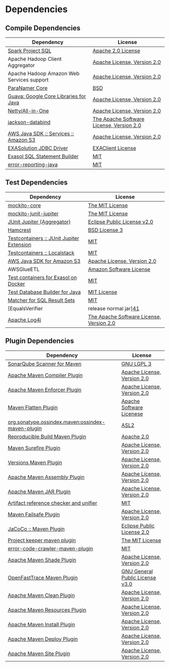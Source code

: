 <!-- @formatter:off -->
# Dependencies

## Compile Dependencies

| Dependency                                  | License                                       |
| ------------------------------------------- | --------------------------------------------- |
| [Spark Project SQL][0]                      | [Apache 2.0 License][1]                       |
| Apache Hadoop Client Aggregator             | [Apache License, Version 2.0][2]              |
| Apache Hadoop Amazon Web Services support   | [Apache License, Version 2.0][2]              |
| [ParaNamer Core][4]                         | [BSD][5]                                      |
| [Guava: Google Core Libraries for Java][6]  | [Apache License, Version 2.0][7]              |
| [Netty/All-in-One][8]                       | [Apache License, Version 2.0][9]              |
| [jackson-databind][10]                      | [The Apache Software License, Version 2.0][7] |
| [AWS Java SDK :: Services :: Amazon S3][12] | [Apache License, Version 2.0][13]             |
| [EXASolution JDBC Driver][14]               | [EXAClient License][15]                       |
| [Exasol SQL Statement Builder][16]          | [MIT][17]                                     |
| [error-reporting-java][18]                  | [MIT][17]                                     |

## Test Dependencies

| Dependency                                      | License                                       |
| ----------------------------------------------- | --------------------------------------------- |
| [mockito-core][20]                              | [The MIT License][21]                         |
| [mockito-junit-jupiter][20]                     | [The MIT License][21]                         |
| [JUnit Jupiter (Aggregator)][24]                | [Eclipse Public License v2.0][25]             |
| [Hamcrest][26]                                  | [BSD License 3][27]                           |
| [Testcontainers :: JUnit Jupiter Extension][28] | [MIT][29]                                     |
| [Testcontainers :: Localstack][28]              | [MIT][29]                                     |
| [AWS Java SDK for Amazon S3][12]                | [Apache License, Version 2.0][13]             |
| AWSGlueETL                                      | [Amazon Software License][34]                 |
| [Test containers for Exasol on Docker][35]      | [MIT][17]                                     |
| [Test Database Builder for Java][37]            | [MIT License][38]                             |
| [Matcher for SQL Result Sets][39]               | [MIT][17]                                     |
| [EqualsVerifier | release normal jar][41]       | [Apache License, Version 2.0][2]              |
| [Apache Log4j][43]                              | [The Apache Software License, Version 2.0][7] |

## Plugin Dependencies

| Dependency                                              | License                               |
| ------------------------------------------------------- | ------------------------------------- |
| [SonarQube Scanner for Maven][45]                       | [GNU LGPL 3][46]                      |
| [Apache Maven Compiler Plugin][47]                      | [Apache License, Version 2.0][2]      |
| [Apache Maven Enforcer Plugin][49]                      | [Apache License, Version 2.0][2]      |
| [Maven Flatten Plugin][51]                              | [Apache Software Licenese][7]         |
| [org.sonatype.ossindex.maven:ossindex-maven-plugin][53] | [ASL2][7]                             |
| [Reproducible Build Maven Plugin][55]                   | [Apache 2.0][7]                       |
| [Maven Surefire Plugin][57]                             | [Apache License, Version 2.0][2]      |
| [Versions Maven Plugin][59]                             | [Apache License, Version 2.0][2]      |
| [Apache Maven Assembly Plugin][61]                      | [Apache License, Version 2.0][2]      |
| [Apache Maven JAR Plugin][63]                           | [Apache License, Version 2.0][2]      |
| [Artifact reference checker and unifier][65]            | [MIT][17]                             |
| [Maven Failsafe Plugin][67]                             | [Apache License, Version 2.0][2]      |
| [JaCoCo :: Maven Plugin][69]                            | [Eclipse Public License 2.0][70]      |
| [Project keeper maven plugin][71]                       | [The MIT License][72]                 |
| [error-code-crawler-maven-plugin][73]                   | [MIT][17]                             |
| [Apache Maven Shade Plugin][75]                         | [Apache License, Version 2.0][2]      |
| [OpenFastTrace Maven Plugin][77]                        | [GNU General Public License v3.0][78] |
| [Apache Maven Clean Plugin][79]                         | [Apache License, Version 2.0][2]      |
| [Apache Maven Resources Plugin][81]                     | [Apache License, Version 2.0][2]      |
| [Apache Maven Install Plugin][83]                       | [Apache License, Version 2.0][7]      |
| [Apache Maven Deploy Plugin][85]                        | [Apache License, Version 2.0][7]      |
| [Apache Maven Site Plugin][87]                          | [Apache License, Version 2.0][2]      |

[4]: https://github.com/paul-hammant/paranamer/paranamer
[18]: https://github.com/exasol/error-reporting-java
[7]: http://www.apache.org/licenses/LICENSE-2.0.txt
[57]: https://maven.apache.org/surefire/maven-surefire-plugin/
[34]: http://aws.amazon.com/asl/
[12]: https://aws.amazon.com/sdkforjava
[15]: https://docs.exasol.com/connect_exasol/drivers/jdbc.htm
[8]: https://netty.io/netty-all/
[17]: https://opensource.org/licenses/MIT
[20]: https://github.com/mockito/mockito
[59]: http://www.mojohaus.org/versions-maven-plugin/
[71]: https://github.com/exasol/project-keeper/
[75]: https://maven.apache.org/plugins/maven-shade-plugin/
[27]: http://opensource.org/licenses/BSD-3-Clause
[47]: https://maven.apache.org/plugins/maven-compiler-plugin/
[81]: https://maven.apache.org/plugins/maven-resources-plugin/
[38]: https://github.com/exasol/test-db-builder-java/blob/main/LICENSE
[77]: https://github.com/itsallcode/openfasttrace-maven-plugin
[79]: https://maven.apache.org/plugins/maven-clean-plugin/
[70]: https://www.eclipse.org/legal/epl-2.0/
[10]: http://github.com/FasterXML/jackson
[46]: http://www.gnu.org/licenses/lgpl.txt
[9]: https://www.apache.org/licenses/LICENSE-2.0
[69]: https://www.jacoco.org/jacoco/trunk/doc/maven.html
[13]: https://aws.amazon.com/apache2.0
[21]: https://github.com/mockito/mockito/blob/main/LICENSE
[39]: https://github.com/exasol/hamcrest-resultset-matcher
[55]: http://zlika.github.io/reproducible-build-maven-plugin
[45]: http://sonarsource.github.io/sonar-scanner-maven/
[24]: https://junit.org/junit5/
[51]: https://www.mojohaus.org/flatten-maven-plugin/flatten-maven-plugin
[43]: http://logging.apache.org/log4j/1.2/
[5]: LICENSE.txt
[26]: http://hamcrest.org/JavaHamcrest/
[65]: https://github.com/exasol/artifact-reference-checker-maven-plugin
[63]: https://maven.apache.org/plugins/maven-jar-plugin/
[37]: https://github.com/exasol/test-db-builder-java/
[6]: https://github.com/google/guava
[1]: http://www.apache.org/licenses/LICENSE-2.0.html
[67]: https://maven.apache.org/surefire/maven-failsafe-plugin/
[16]: https://github.com/exasol/sql-statement-builder
[29]: http://opensource.org/licenses/MIT
[35]: https://github.com/exasol/exasol-testcontainers
[72]: https://github.com/exasol/project-keeper/blob/main/LICENSE
[87]: https://maven.apache.org/plugins/maven-site-plugin/
[78]: https://www.gnu.org/licenses/gpl-3.0.html
[2]: https://www.apache.org/licenses/LICENSE-2.0.txt
[41]: https://www.jqno.nl/equalsverifier
[49]: https://maven.apache.org/enforcer/maven-enforcer-plugin/
[14]: http://www.exasol.com
[25]: https://www.eclipse.org/legal/epl-v20.html
[83]: http://maven.apache.org/plugins/maven-install-plugin/
[53]: https://sonatype.github.io/ossindex-maven/maven-plugin/
[28]: https://testcontainers.org
[0]: http://spark.apache.org/
[85]: http://maven.apache.org/plugins/maven-deploy-plugin/
[73]: https://github.com/exasol/error-code-crawler-maven-plugin
[61]: https://maven.apache.org/plugins/maven-assembly-plugin/
